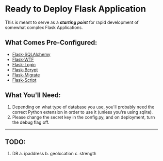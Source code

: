 # Ready to Deploy Flask Application

This is meant to serve as a **_starting point_** for rapid development of somewhat complex Flask Applications.

## What Comes Pre-Configured:
- [Flask-SQLAlchemy](http://flask-sqlalchemy.pocoo.org/2.3/)
- [Flask-WTF](https://flask-wtf.readthedocs.io/en/stable/)
- [Flask-Login](https://flask-login.readthedocs.io/en/latest/)
- [Flask-Bcrypt](http://flask-bcrypt.readthedocs.io/en/latest/)
- [Flask-Migrate](http://flask-migrate.readthedocs.io/en/latest/)
- [Flask-Script](http://flask-script.readthedocs.io/en/latest/)

## What You'll Need:
1. Depending on what type of database you use, you'll probably need the correct Python extension in order to use it (unless you're using sqlite).
2. Please change the secret key in the config.py, and on deployment, turn the debug flag off.

---------------------------------------------------------------------------------------------

## TODO:
1. DB
    a. ipaddress
    b. geolocation
    c. strength